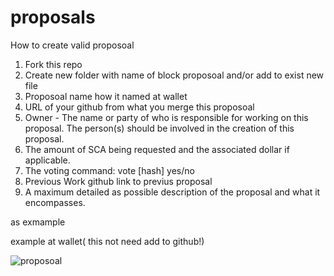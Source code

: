 # proposals
How to create valid proposoal

1. Fork this repo
2. Create new folder with name of block proposoal and/or add to exist new file 
3. Proposoal name how it named at wallet
4. URL of your github from what you merge this proposoal
5. Owner - The name or party of who is responsible for working on this proposal. The person(s) should be involved in the creation of this proposal.
6. The amount of SCA being requested and the associated dollar if applicable.
7. The voting command: vote [hash] yes/no
8. Previous Work github link to previus proposal
9. A maximum detailed as possible description of the proposal and what it encompasses.

as exmample

example at wallet( this not need add to github!)

![proposoal](https://user-images.githubusercontent.com/32709596/110054174-4ce14c80-7d63-11eb-9872-ac265415cf28.png)
